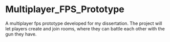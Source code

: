 # Multiplayer_FPS_Prototype
A multiplayer fps prototype developed for my dissertation. The project will let players create and join rooms, where they can battle each other with the gun they have.

